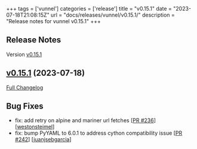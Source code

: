 +++
tags = ['vunnel']
categories = ['release']
title = "v0.15.1"
date = "2023-07-18T21:08:15Z"
url = "docs/releases/vunnel/v0.15.1/"
description = "Release notes for vunnel v0.15.1"
+++

## Release Notes

Version [v0.15.1](https://github.com/anchore/vunnel/releases/tag/v0.15.1)

## [v0.15.1](https://github.com/anchore/vunnel/tree/v0.15.1) (2023-07-18)

[Full Changelog](https://github.com/anchore/vunnel/compare/v0.15.0...v0.15.1)

## Bug Fixes

- fix: add retry on alpine and mariner url fetches [[PR #236](https://github.com/anchore/vunnel/pull/236)] [[westonsteimel](https://github.com/westonsteimel)]
- fix: bump PyYAML to 6.0.1 to address cython compatibility issue [[PR #242](https://github.com/anchore/vunnel/pull/242)] [[juanjsebgarcia](https://github.com/juanjsebgarcia)]
